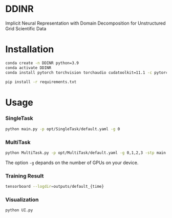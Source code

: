 # DDINR
 Implicit Neural Representation with Domain Decomposition for Unstructured Grid Scientific Data



# Installation

```bash
conda create -n DDINR python=3.9
conda activate DDINR
conda install pytorch torchvision torchaudio cudatoolkit=11.1 -c pytorch -c nvidia
```



```bash
pip install -r requirements.txt
```



# Usage
### SingleTask

```bash
python main.py -p opt/SingleTask/default.yaml -g 0 
```



### MultiTask

```bash
python MultiTask.py -p opt/MultiTask/default.yaml -g 0,1,2,3 -stp main.py -debug
```

The option `-g` depands on the number of GPUs on your device.



### Training Result

```bash
tensorboard --logdir=outputs/default_{time}
```



### Visualization

```bash
python UI.py
```

